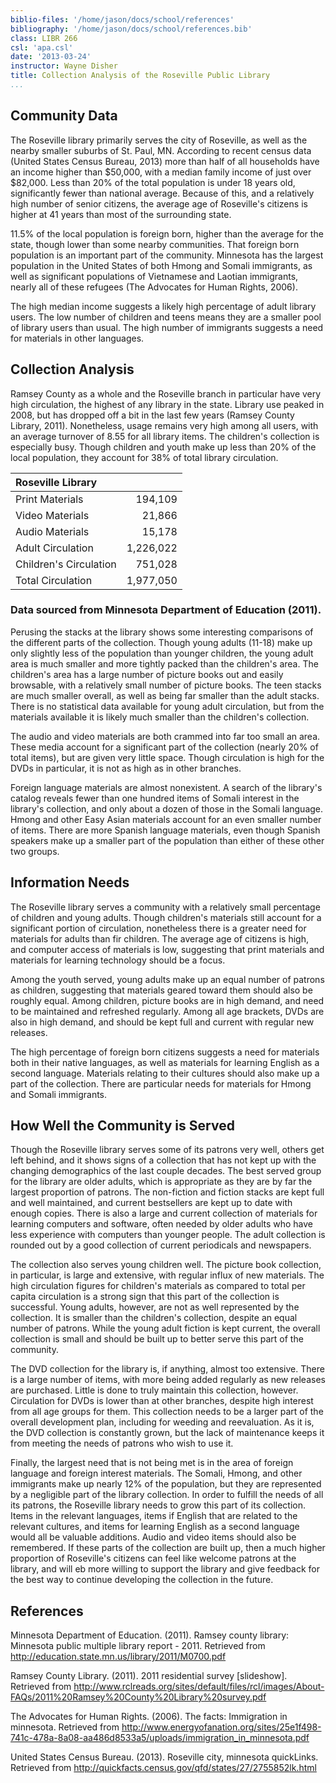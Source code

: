 ```yaml
---
biblio-files: '/home/jason/docs/school/references'
bibliography: '/home/jason/docs/school/references.bib'
class: LIBR 266
csl: 'apa.csl'
date: '2013-03-24'
instructor: Wayne Disher
title: Collection Analysis of the Roseville Public Library
...
```


Community Data
--------------

The Roseville library primarily serves the city of Roseville, as well as
the nearby smaller suburbs of St. Paul, MN. According to recent census
data (United States Census Bureau, 2013) more than half of all
households have an income higher than \$50,000, with a median family
income of just over \$82,000. Less than 20% of the total population is
under 18 years old, significantly fewer than national average. Because
of this, and a relatively high number of senior citizens, the average
age of Roseville's citizens is higher at 41 years than most of the
surrounding state.

11.5% of the local population is foreign born, higher than the average
for the state, though lower than some nearby communities. That foreign
born population is an important part of the community. Minnesota has the
largest population in the United States of both Hmong and Somali
immigrants, as well as significant populations of Vietnamese and Laotian
immigrants, nearly all of these refugees (The Advocates for Human
Rights, 2006).

The high median income suggests a likely high percentage of adult
library users. The low number of children and teens means they are a
smaller pool of library users than usual. The high number of immigrants
suggests a need for materials in other languages.

Collection Analysis
-------------------

Ramsey County as a whole and the Roseville branch in particular have
very high circulation, the highest of any library in the state. Library
use peaked in 2008, but has dropped off a bit in the last few years
(Ramsey County Library, 2011). Nonetheless, usage remains very high
among all users, with an average turnover of 8.55 for all library items.
The children's collection is especially busy. Though children and youth
make up less than 20% of the local population, they account for 38% of
total library circulation.

| Roseville Library      |           |
|:-----------------------|----------:|
| Print Materials        |    194,109|
| Video Materials        |     21,866|
| Audio Materials        |     15,178|
| Adult Circulation      |  1,226,022|
| Children's Circulation |    751,028|
| Total Circulation      |  1,977,050|

### Data sourced from Minnesota Department of Education (2011).

Perusing the stacks at the library shows some interesting comparisons of
the different parts of the collection. Though young adults (11-18) make
up only slightly less of the population than younger children, the young
adult area is much smaller and more tightly packed than the children's
area. The children's area has a large number of picture books out and
easily browsable, with a relatively small number of picture books. The
teen stacks are much smaller overall, as well as being far smaller than
the adult stacks. There is no statistical data available for young adult
circulation, but from the materials available it is likely much smaller
than the children's collection.

The audio and video materials are both crammed into far too small an
area. These media account for a significant part of the collection
(nearly 20% of total items), but are given very little space. Though
circulation is high for the DVDs in particular, it is not as high as in
other branches.

Foreign language materials are almost nonexistent. A search of the
library's catalog reveals fewer than one hundred items of Somali
interest in the library's collection, and only about a dozen of those in
the Somali language. Hmong and other Easy Asian materials account for an
even smaller number of items. There are more Spanish language materials,
even though Spanish speakers make up a smaller part of the population
than either of these other two groups.

Information Needs
-----------------

The Roseville library serves a community with a relatively small
percentage of children and young adults. Though children's materials
still account for a significant portion of circulation, nonetheless
there is a greater need for materials for adults than fir children. The
average age of citizens is high, and computer access of materials is
low, suggesting that print materials and materials for learning
technology should be a focus.

Among the youth served, young adults make up an equal number of patrons
as children, suggesting that materials geared toward them should also be
roughly equal. Among children, picture books are in high demand, and
need to be maintained and refreshed regularly. Among all age brackets,
DVDs are also in high demand, and should be kept full and current with
regular new releases.

The high percentage of foreign born citizens suggests a need for
materials both in their native languages, as well as materials for
learning English as a second language. Materials relating to their
cultures should also make up a part of the collection. There are
particular needs for materials for Hmong and Somali immigrants.

How Well the Community is Served
--------------------------------

Though the Roseville library serves some of its patrons very well,
others get left behind, and it shows signs of a collection that has not
kept up with the changing demographics of the last couple decades. The
best served group for the library are older adults, which is appropriate
as they are by far the largest proportion of patrons. The non-fiction
and fiction stacks are kept full and well maintained, and current
bestsellers are kept up to date with enough copies. There is also a
large and current collection of materials for learning computers and
software, often needed by older adults who have less experience with
computers than younger people. The adult collection is rounded out by a
good collection of current periodicals and newspapers.

The collection also serves young children well. The picture book
collection, in particular, is large and extensive, with regular influx
of new materials. The high circulation figures for children's materials
as compared to total per capita circulation is a strong sign that this
part of the collection is successful. Young adults, however, are not as
well represented by the collection. It is smaller than the children's
collection, despite an equal number of patrons. While the young adult
fiction is kept current, the overall collection is small and should be
built up to better serve this part of the community.

The DVD collection for the library is, if anything, almost too
extensive. There is a large number of items, with more being added
regularly as new releases are purchased. Little is done to truly
maintain this collection, however. Circulation for DVDs is lower than at
other branches, despite high interest from all age groups for them. This
collection needs to be a larger part of the overall development plan,
including for weeding and reevaluation. As it is, the DVD collection is
constantly grown, but the lack of maintenance keeps it from meeting the
needs of patrons who wish to use it.

Finally, the largest need that is not being met is in the area of
foreign language and foreign interest materials. The Somali, Hmong, and
other immigrants make up nearly 12% of the population, but they are
represented by a negligible part of the library collection. In order to
fulfill the needs of all its patrons, the Roseville library needs to
grow this part of its collection. Items in the relevant languages, items
if English that are related to the relevant cultures, and items for
learning English as a second language would all be valuable additions.
Audio and video items should also be remembered. If these parts of the
collection are built up, then a much higher proportion of Roseville's
citizens can feel like welcome patrons at the library, and will eb more
willing to support the library and give feedback for the best way to
continue developing the collection in the future.

<div class="references">

References
----------

Minnesota Department of Education. (2011). Ramsey county library:
Minnesota public multiple library report - 2011. Retrieved from
<http://education.state.mn.us/library/2011/M0700.pdf>

Ramsey County Library. (2011). 2011 residential survey [slideshow].
Retrieved from
<http://www.rclreads.org/sites/default/files/rcl/images/About-FAQs/2011%20Ramsey%20County%20Library%20survey.pdf>

The Advocates for Human Rights. (2006). The facts: Immigration in
minnesota. Retrieved from
<http://www.energyofanation.org/sites/25e1f498-741c-478a-8a08-aa486d8533a5/uploads/immigration_in_minnesota.pdf>

United States Census Bureau. (2013). Roseville city, minnesota
quickLinks. Retrieved from
<http://quickfacts.census.gov/qfd/states/27/2755852lk.html>

</div>

